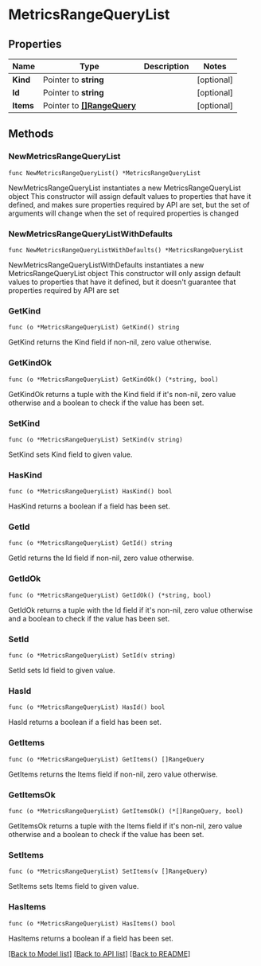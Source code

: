 # MetricsRangeQueryList

## Properties

Name | Type | Description | Notes
------------ | ------------- | ------------- | -------------
**Kind** | Pointer to **string** |  | [optional] 
**Id** | Pointer to **string** |  | [optional] 
**Items** | Pointer to [**[]RangeQuery**](RangeQuery.md) |  | [optional] 

## Methods

### NewMetricsRangeQueryList

`func NewMetricsRangeQueryList() *MetricsRangeQueryList`

NewMetricsRangeQueryList instantiates a new MetricsRangeQueryList object
This constructor will assign default values to properties that have it defined,
and makes sure properties required by API are set, but the set of arguments
will change when the set of required properties is changed

### NewMetricsRangeQueryListWithDefaults

`func NewMetricsRangeQueryListWithDefaults() *MetricsRangeQueryList`

NewMetricsRangeQueryListWithDefaults instantiates a new MetricsRangeQueryList object
This constructor will only assign default values to properties that have it defined,
but it doesn't guarantee that properties required by API are set

### GetKind

`func (o *MetricsRangeQueryList) GetKind() string`

GetKind returns the Kind field if non-nil, zero value otherwise.

### GetKindOk

`func (o *MetricsRangeQueryList) GetKindOk() (*string, bool)`

GetKindOk returns a tuple with the Kind field if it's non-nil, zero value otherwise
and a boolean to check if the value has been set.

### SetKind

`func (o *MetricsRangeQueryList) SetKind(v string)`

SetKind sets Kind field to given value.

### HasKind

`func (o *MetricsRangeQueryList) HasKind() bool`

HasKind returns a boolean if a field has been set.

### GetId

`func (o *MetricsRangeQueryList) GetId() string`

GetId returns the Id field if non-nil, zero value otherwise.

### GetIdOk

`func (o *MetricsRangeQueryList) GetIdOk() (*string, bool)`

GetIdOk returns a tuple with the Id field if it's non-nil, zero value otherwise
and a boolean to check if the value has been set.

### SetId

`func (o *MetricsRangeQueryList) SetId(v string)`

SetId sets Id field to given value.

### HasId

`func (o *MetricsRangeQueryList) HasId() bool`

HasId returns a boolean if a field has been set.

### GetItems

`func (o *MetricsRangeQueryList) GetItems() []RangeQuery`

GetItems returns the Items field if non-nil, zero value otherwise.

### GetItemsOk

`func (o *MetricsRangeQueryList) GetItemsOk() (*[]RangeQuery, bool)`

GetItemsOk returns a tuple with the Items field if it's non-nil, zero value otherwise
and a boolean to check if the value has been set.

### SetItems

`func (o *MetricsRangeQueryList) SetItems(v []RangeQuery)`

SetItems sets Items field to given value.

### HasItems

`func (o *MetricsRangeQueryList) HasItems() bool`

HasItems returns a boolean if a field has been set.


[[Back to Model list]](../README.md#documentation-for-models) [[Back to API list]](../README.md#documentation-for-api-endpoints) [[Back to README]](../README.md)



